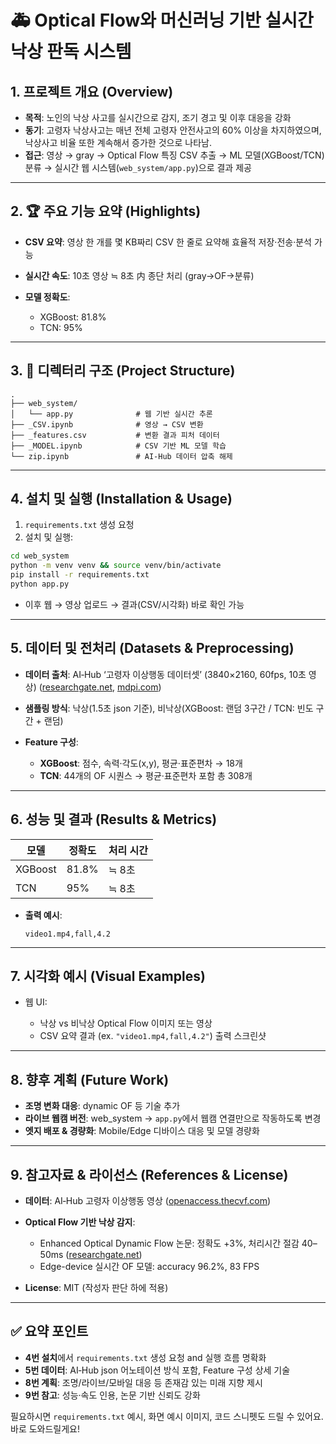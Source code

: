 # 🚑 Optical Flow와 머신러닝 기반 실시간 낙상 판독 시스템

## 1. 프로젝트 개요 (Overview)

* **목적**: 노인의 낙상 사고를 실시간으로 감지, 조기 경고 및 이후 대응을 강화
* **동기**: 고령자 낙상사고는 매년 전체 고령자 안전사고의 60% 이상을 차지하였으며, 낙상사고 비율 또한 계속해서 증가한 것으로 나타남.
* **접근**: 영상 → gray → Optical Flow 특징 CSV 추출 → ML 모델(XGBoost/TCN) 분류 → 실시간 웹 시스템(`web_system/app.py`)으로 결과 제공

---

## 2. 🏆 주요 기능 요약 (Highlights)

* **CSV 요약**: 영상 한 개를 몇 KB짜리 CSV 한 줄로 요약해 효율적 저장·전송·분석 가능
* **실시간 속도**: 10초 영상 ≒ 8초 内 종단 처리 (gray→OF→분류)
* **모델 정확도**:

  * XGBoost: 81.8%
  * TCN: 95%

---

## 3. 📂 디렉터리 구조 (Project Structure)

```
.
├── web_system/
│   └── app.py              # 웹 기반 실시간 추론
├── _CSV.ipynb              # 영상 → CSV 변환
├── _features.csv           # 변환 결과 피처 데이터
├── _MODEL.ipynb            # CSV 기반 ML 모델 학습
└── zip.ipynb               # AI‑Hub 데이터 압축 해제
```

---

## 4. 설치 및 실행 (Installation & Usage)

1. `requirements.txt` 생성 요청
2. 설치 및 실행:

```bash
cd web_system
python -m venv venv && source venv/bin/activate
pip install -r requirements.txt
python app.py
```

* 이후 웹 → 영상 업로드 → 결과(CSV/시각화) 바로 확인 가능

---

## 5. 데이터 및 전처리 (Datasets & Preprocessing)

* **데이터 출처**: AI‑Hub ‘고령자 이상행동 데이터셋’ (3840×2160, 60fps, 10초 영상) ([researchgate.net][1], [mdpi.com][2])
* **샘플링 방식**: 낙상(1.5초 json 기준), 비낙상(XGBoost: 랜덤 3구간 / TCN: 빈도 구간 + 랜덤)
* **Feature 구성**:

  * **XGBoost**: 점수, 속력·각도(x,y), 평균·표준편차 → 18개
  * **TCN**: 44개의 OF 시퀀스 → 평균·표준편차 포함 총 308개

---

## 6. 성능 및 결과 (Results & Metrics)

| 모델      | 정확도   | 처리 시간 |
| ------- | ----- | ----- |
| XGBoost | 81.8% | ≒ 8초  |
| TCN     | 95%   | ≒ 8초  |

* **출력 예시**:

  ```
  video1.mp4,fall,4.2
  ```

---

## 7. 시각화 예시 (Visual Examples)

* 웹 UI:

  * 낙상 vs 비낙상 Optical Flow 이미지 또는 영상
  * CSV 요약 결과 (ex. `"video1.mp4,fall,4.2"`) 출력 스크린샷

---

## 8. 향후 계획 (Future Work)

* **조명 변화 대응**: dynamic OF 등 기술 추가&#x20;
* **라이브 웹캠 버전**: web\_system → `app.py`에서 웹캠 연결만으로 작동하도록 변경
* **엣지 배포 & 경량화**: Mobile/Edge 디바이스 대응 및 모델 경량화

---

## 9. 참고자료 & 라이선스 (References & License)

* **데이터**: AI‑Hub 고령자 이상행동 영상 ([openaccess.thecvf.com][3])
* **Optical Flow 기반 낙상 감지**:

  * Enhanced Optical Dynamic Flow 논문: 정확도 +3%, 처리시간 절감 40–50ms ([researchgate.net][4])
  * Edge-device 실시간 OF 모델: accuracy 96.2%, 83 FPS&#x20;
* **License**: MIT (작성자 판단 하에 적용)

---

## ✅ 요약 포인트

* **4번 설치**에서 `requirements.txt` 생성 요청 and 실행 흐름 명확화
* **5번 데이터**: AI‑Hub json 어노테이션 방식 포함, Feature 구성 상세 기술
* **8번 계획**: 조명/라이브/모바일 대응 등 존재감 있는 미래 지향 제시
* **9번 참고**: 성능·속도 인용, 논문 기반 신뢰도 강화

필요하시면 `requirements.txt` 예시, 화면 예시 이미지, 코드 스니펫도 드릴 수 있어요. 바로 도와드릴게요!

[1]: https://www.researchgate.net/figure/Visualization-results-on-the-URFD-and-Le2i-datasets-From-left-to-right-original-video_fig6_358717484?utm_source=chatgpt.com "Visualization results on the URFD and Le2i datasets (From left to right"
[2]: https://www.mdpi.com/1424-8220/24/22/7256?utm_source=chatgpt.com "Reduction of Vision-Based Models for Fall Detection - MDPI"
[3]: https://openaccess.thecvf.com/content/ICCV2023W/JRDB/papers/Noor_A_Lightweight_Skeleton-Based_3D-CNN_for_Real-Time_Fall_Detection_and_Action_ICCVW_2023_paper.pdf?utm_source=chatgpt.com "[PDF] A Lightweight Skeleton-Based 3D-CNN for Real-Time Fall Detection ..."
[4]: https://www.researchgate.net/publication/350853328_Deep_Learning_for_Vision-Based_Fall_Detection_System_Enhanced_Optical_Dynamic_Flow?utm_source=chatgpt.com "Deep Learning for Vision-Based Fall Detection System: Enhanced ..."

